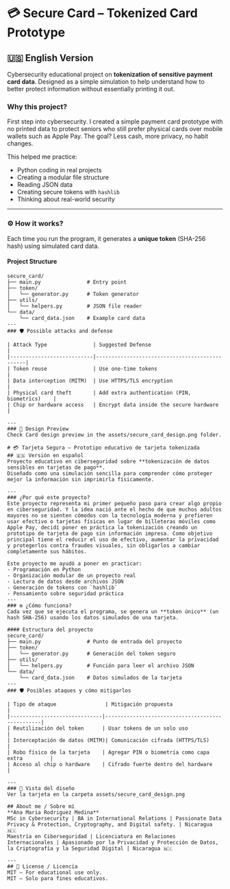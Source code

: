 # 💳 Secure Card – Tokenized Card Prototype 
## 🇺🇸 English Version
Cybersecurity educational project on **tokenization of sensitive payment card data**.
Designed as a simple simulation to help understand how to better protect information without essentially printing it out.

### Why this project?
First step into cybersecurity. I created a simple payment card prototype with no printed data to protect seniors who still prefer physical cards over mobile wallets such as Apple Pay. The goal? Less cash, more privacy, no habit changes.

This helped me practice:
- Python coding in real projects
- Creating a modular file structure
- Reading JSON data
- Creating secure tokens with `hashlib`
- Thinking about real-world security

---
### ⚙️ How it works?
Each time you run the program, it generates a **unique token** (SHA-256 hash) using simulated card data.

#### Project Structure
```
secure_card/
├── main.py               # Entry point
├── token/
│   └── generator.py      # Token generator
├── utils/
│   └── helpers.py        # JSON file reader
└── data/
    └── card_data.json    # Example card data
---
### 🛡️ Possible attacks and defense

| Attack Type               | Suggested Defense                             |
|---------------------------|-----------------------------------------------|
| Token reuse               | Use one-time tokens                           |
| Data interception (MITM)  | Use HTTPS/TLS encryption                      |
| Physical card theft       | Add extra authentication (PIN, biometrics)    |
| Chip or hardware access   | Encrypt data inside the secure hardware       |

---
### 🎨 Design Preview
Check Card design preview in the assets/secure_card_design.png folder. 

# 💳 Tarjeta Segura – Prototipo educativo de tarjeta tokenizada 
## 🇪🇸 Versión en español
Proyecto educativo en ciberseguridad sobre **tokenización de datos sensibles en tarjetas de pago**.  
Diseñado como una simulación sencilla para comprender cómo proteger mejor la información sin imprimirla físicamente.

---
### ¿Por qué este proyecto?
Este proyecto representa mi primer pequeño paso para crear algo propio en ciberseguridad. Y la idea nació ante el hecho de que muchos adultos mayores no se sienten cómodos con la tecnología moderna y prefieren usar efectivo o tarjetas físicas en lugar de billeteras móviles como Apple Pay, decidí poner en práctica la tokenización creando un prototipo de tarjeta de pago sin información impresa. Como objetivo principal tiene el reducir el uso de efectivo, aumentar la privacidad y protegerlos contra fraudes visuales, sin obligarlos a cambiar completamente sus hábitos.

Este proyecto me ayudó a poner en practicar:
- Programación en Python
- Organización modular de un proyecto real
- Lectura de datos desde archivos JSON
- Generación de tokens con `hashlib`
- Pensamiento sobre seguridad práctica
---
### ⚙️ ¿Cómo funciona?
Cada vez que se ejecuta el programa, se genera un **token único** (un hash SHA-256) usando los datos simulados de una tarjeta.

#### Estructura del proyecto
secure_card/
├── main.py               # Punto de entrada del proyecto
├── token/
│   └── generator.py      # Generación del token seguro
├── utils/
│   └── helpers.py        # Función para leer el archivo JSON
└── data/
    └── card_data.json    # Datos simulados de la tarjeta
---
### 🛡️ Posibles ataques y cómo mitigarlos

| Tipo de ataque                | Mitigación propuesta                            |
|------------------------------|-------------------------------------------------|
| Reutilización del token      | Usar tokens de un solo uso                      |
| Interceptación de datos (MITM)| Comunicación cifrada (HTTPS/TLS)               |
| Robo físico de la tarjeta    | Agregar PIN o biometría como capa extra         |
| Acceso al chip o hardware    | Cifrado fuerte dentro del hardware              |

---
### 🎨 Vista del diseño
Ver la tarjeta en la carpeta assets/secure_card_design.png

## About me / Sobre mí
**Ana Maria Rodriguez Medina**  
MSc in Cybersecurity | BA in International Relations | Passionate Data Privacy & Protection, Cryptography, and Digital safety. | Nicaragua 🇳🇮 
Maestría en Ciberseguridad | Licenciatura en Relaciones Internacionales | Apasionado por la Privacidad y Protección de Datos, la Criptografía y la Seguridad Digital | Nicaragua 🇳🇮

---
## 📄 License / Licencia
MIT – For educational use only.  
MIT – Solo para fines educativos.